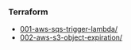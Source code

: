 ### Terraform

- [001-aws-sqs-trigger-lambda/](./001-aws-sqs-trigger-lambda)
- [002-aws-s3-object-expiration/](./002-aws-s3-object-expiration)
